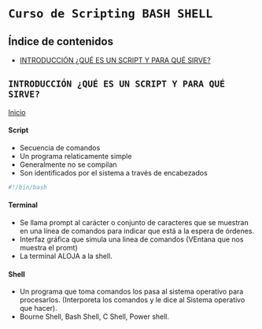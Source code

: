 # `Curso de Scripting BASH SHELL`
<a id="item"></a>

## Índice de contenidos
* [INTRODUCCIÓN ¿QUÉ ES UN SCRIPT Y PARA QUÉ SIRVE?](#item1)

<a id="item1"></a>

## `INTRODUCCIÓN ¿QUÉ ES UN SCRIPT Y PARA QUÉ SIRVE?`
[Inicio](#item)

#### Script
- Secuencia de comandos
- Un programa relaticamente simple
- Generalmente no se compilan
- Son identificados por el sistema a través de encabezados
```bash
#!/bin/bash
```

#### Terminal
- Se llama prompt al carácter o conjunto de caracteres que se muestran en una línea de comandos para indicar que está a la espera de órdenes.
- Interfaz gráfica que simula una linea de comandos (VEntana que nos muestra el promt)
- La terminal ALOJA a la shell.

#### Shell
- Un programa que toma comandos los pasa al sistema operativo para procesarlos. (Interporeta los comandos y le dice al Sistema operativo que hacer).
- Bourne Shell, Bash Shell, C Shell, Power shell.
